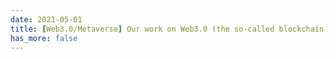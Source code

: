 ```yaml
---
date: 2021-05-01
title: [Web3.0/Metaverse] Our work on Web3.0 (the so-called blockchain-powered next-generation Internet or Metaverse) is accepted by IEEE TDSC'21. Source code is released.
has_more: false
---
```


